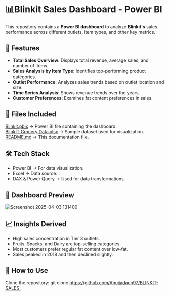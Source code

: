 # 📊Blinkit Sales Dashboard - Power BI

This repository contains a **Power BI dashboard** to analyze **Blinkit's** sales performance across different outlets, item types, and other key metrics.

## 🚀 Features
* **Total Sales Overview**: Displays total revenue, average sales, and number of items.
* **Sales Analysis by Item Type**: Identifies top-performing product categories.
* **Outlet Performance**: Analyzes sales trends based on outlet location and size.
* **Time Series Analysis**: Shows revenue trends over the years.
* **Customer Preferences**: Examines fat content preferences in sales.
## 📂 Files Included
[Blinkit.pbix](url) → Power BI file containing the dashboard.\
[BlinkIT Grocery Data.xlsx](url) → Sample dataset used for visualization.\
[README.md](url) → This documentation file.
## 🛠️ Tech Stack
* Power BI → For data visualization.
* Excel → Data source.
* DAX & Power Query → Used for data transformations.
## 📸 Dashboard Preview
![Screenshot 2025-04-03 131400](https://github.com/user-attachments/assets/c62fa3df-23a6-49b4-b27b-b7c10cb9b2ff)


## 📈 Insights Derived
* High sales concentration in Tier 3 outlets.
* Fruits, Snacks, and Dairy are top-selling categories.
* Most customers prefer regular fat content over low-fat.
* Sales peaked in 2018 and then declined slightly.
## 📌 How to Use
Clone the repository:
git clone https://github.com/Anujjadaun97/BLINKIT-SALES-
